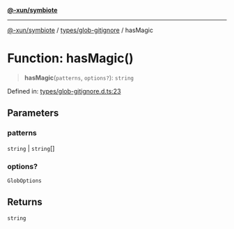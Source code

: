 [**@-xun/symbiote**](../../../README.md)

***

[@-xun/symbiote](../../../README.md) / [types/glob-gitignore](../README.md) / hasMagic

# Function: hasMagic()

> **hasMagic**(`patterns`, `options?`): `string`

Defined in: [types/glob-gitignore.d.ts:23](https://github.com/Xunnamius/symbiote/blob/167e0f9b786b0a4f8ab8478cb4284deee6916ad7/types/glob-gitignore.d.ts#L23)

## Parameters

### patterns

`string` | `string`[]

### options?

`GlobOptions`

## Returns

`string`
